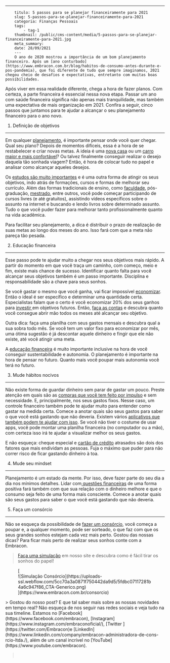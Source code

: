 ---
        titulo: 5 passos para se planejar financeiramente para 2021
        slug: 5-passos-para-se-planejar-financeiramente-para-2021
        categoria: Finanças Pessoais
        tags:
            - tag-1
        thumbnail: /public/cms-content/media/5-passos-para-se-planejar-financeiramente-para-2021.jpg
        meta_summary: 
        date: 28/09/2021
        ---
        O ano de 2020 mostrou a importância de um bom planejamento financeiro. Após um [ano conturbado](https://www.embracon.com.br/blog/habitos-de-consumo-antes-durante-e-pos-pandemia), que foi diferente de tudo que sempre imaginamos, 2021 chegou cheio de desafios e expectativas, entretanto com muitas boas possibilidades.

Após viver em essa realidade diferente, chega a hora de fazer planos. Com certeza, a parte financeira é essencial nessa nova etapa. Passar um ano com saúde financeira significa não apenas mais tranquilidade, mas também uma expectativa de mais organização em 2021. Confira a seguir, cinco passos que juntamos para te ajudar a alcançar o seu planejamento financeiro para o ano novo.

 1. Definição de objetivos
--------------------------

Em qualquer [planejamento](https://www.embracon.com.br/blog/como-planejar-se-financeiramente-para-comecar-a-conquistar-seus-objetivos-em-2021), é importante pensar onde você quer chegar. Qual seu plano? Depois de momentos difíceis, essa é a hora de se restabelecer e criar novas metas. A ideia é uma [nova casa](https://www.embracon.com.br/blog/como-construir-a-casa-dos-sonhos-guia-completo) ou um [carro maior e mais confortável](https://www.embracon.com.br/blog/carro-ideal-para-familia)? Ou talvez finalmente conseguir realizar o desejo daquela tão sonhada viagem? Então, é hora de colocar tudo no papel e analisar como alcançar aqueles desejos.

Os [estudos são muito importantes](https://www.embracon.com.br/blog/guia-completo-sobre-o-consorcio-de-educacao) e é uma outra forma de atingir os seus objetivos, indo atrás de formações, cursos e formas de melhorar seu currículo. Além das formas tradicionais de ensino, como [faculdade](https://www.embracon.com.br/blog/consorcio-embracon-para-pagar-faculdade), pós-graduação, [mestrado](https://www.embracon.com.br/blog/entenda-a-diferenca-entre-mestrado-e-doutorado), entre outros, você pode começar participando de cursos livres (e até gratuitos), assistindo vídeos específicos sobre o assunto na internet e buscando e lendo livros sobre determinado assunto. Tudo o que você puder fazer para melhorar tanto profissionalmente quanto na vida acadêmica.

Para facilitar seu planejamento, a dica é distribuir o prazo de realização de suas metas ao longo dos meses do ano. Isso fará com que a meta não pareça tão pesada.

 2. Educação financeira
-----------------------

Esse passo pode te ajudar muito a chegar nos seus objetivos mais rápido. A partir do momento em que você traça um caminho, com começo, meio e fim, existe mais chance de sucesso. Identificar quanto falta para você alcançar seus objetivos também é um passo importante. Disciplina e responsabilidade são a chave para seus sonhos.

Se você gastar o mesmo que você ganha, vai ficar impossível [economizar](https://www.embracon.com.br/blog/como-economizar-nas-contas-de-casa-em-tempos-de-crise-economica). Então o ideal é ser específico e determinar uma quantidade certa. Especialistas falam que o certo é você economizar 20% dos seus ganhos para [investir ](https://www.embracon.com.br/blog/como-investir-em-curto-medio-e-longo-prazo)em objetivos futuros. Então, [faça as contas](https://www.embracon.com.br/blog/como-fazer-um-orcamento-familiar-sem-erro) e descubra quanto você consegue abrir mão todos os meses até alcançar seu objetivo.

Outra dica: faça uma planilha com seus gastos mensais e descubra qual a sua sobra todo mês. Se você tem um valor fixo para economizar por mês, uma ótima sugestão é já descontar aquele dinheiro e fingir que ele não existe, até você atingir uma meta.

A [educação financeira](https://www.embracon.com.br/blog/entenda-a-importancia-da-educacao-financeira-na-sua-vida) é muito importante inclusive na hora de você conseguir sustentabilidade e autonomia. O planejamento é importante na hora de pensar no futuro. Quanto mais você poupar mais autonomia você terá no futuro.

 3. Mude hábitos nocivos 
-------------------------

Não existe forma de guardar dinheiro sem parar de gastar um pouco. Preste atenção em quais são as [compras que você tem feito por impulso](https://www.embracon.com.br/blog/10-importantes-dicas-para-economizar-nas-compras-de-casa) e sem necessidade. E, principalmente, nos seus gastos fixos. Nesse caso, um controle financeiro também pode te ajudar muito para entender como gastar na medida certa. Comece a anotar quais são seus gastos para saber o que você está gastando que não deveria. Existem vários [aplicativos que também podem te ajudar com isso](https://www.embracon.com.br/blog/4-aplicativos-de-financas-para-te-ajudar-a-economizar-mais-dinheiro). Se você não tiver o costume de usar apps, você pode montar uma planilha financeira (no computador ou a mão), com certeza isso irá te ajudar a visualizar melhor os seus gastos.

E não esqueça: cheque especial e [cartão de crédito](https://www.embracon.com.br/blog/divida-de-cartao-de-credito-como-sair-dela-e-nao-entrar-mais) atrasados são dois dos fatores que mais endividam as pessoas. Fuja o máximo que puder para não correr risco de ficar gastando dinheiro à toa.

 4. Mude seu mindset
--------------------

Planejamento é um estado da mente. Por isso, deve fazer parte do seu dia a dia nos mínimos detalhes. Lidar com[ questões financeiras](https://www.embracon.com.br/blog/guardar-poupar-ou-investir-qual-a-diferenca-entre-os-termos) de uma forma positiva fará também com que sua relação com o dinheiro melhore e que o consumo seja feito de uma forma mais consciente. Comece a anotar quais são seus gastos para saber o que você está gastando que não deveria.

 5. Faça um consórcio
---------------------

Não se esqueça da possibilidade de [fazer um consórcio](https://www.embracon.com.br/blog/investimento-na-crise-o-consorcio-sempre-e-um-bom-negocio), você começa a poupar e, a qualquer momento, pode ser sorteado, o que faz com que os seus grandes sonhos estejam cada vez mais perto. Gostou das nossas dicas? Para ficar mais perto de realizar seus sonhos conte com a Embracon.

> [Faça uma simulação](https://www.embracon.com.br/consorcio) em nosso site e descubra como é fácil tirar os sonhos do papel!

<figure class="w-richtext-figure-type-image w-richtext-align-center">[<div>![Simulação Consórcio](https://uploads-ssl.webflow.com/5cc70a3a0871f750442da9d5/5fdbc07117281b4a6c947f86_CTA-Generico.png)</div>](https://www.embracon.com.br/consorcio)</figure>> Gostou do nosso post? E que tal saber mais sobre as nossas novidades em tempo real? Não esqueça de nos seguir nas redes sociais e veja tudo na sua timeline. Estamos no [Facebook](https://www.facebook.com/embracon), [Instagram](https://www.instagram.com/embraconoficial/), [Twitter ](https://twitter.com/Embracon)e [LinkedIn](https://www.linkedin.com/company/embracon-administradora-de-cons-rcio-ltda./), além de um canal incrível no [YouTube](https://www.youtube.com/embracon).

> ‍
        